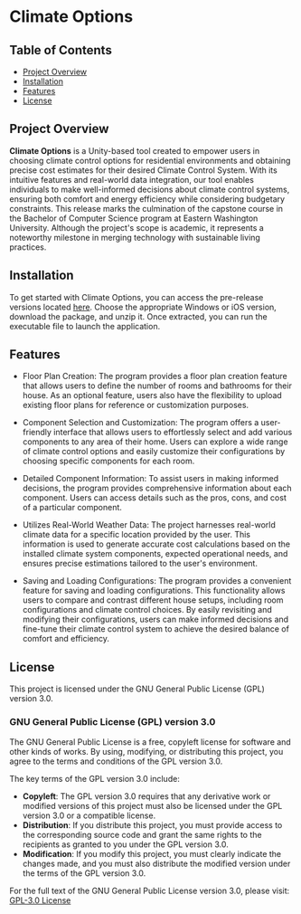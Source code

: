 # Climate Options

## Table of Contents

- [Project Overview](#project-overview)
- [Installation](#installation)
- [Features](#features)
- [License](#license)

## Project Overview
<!-- [Provide a brief introduction to the project. What does it do? What problem does it solve?] -->

**Climate Options** is a Unity-based tool created to empower users in choosing climate control options for 
residential environments and obtaining precise cost estimates for their desired Climate Control System. With its 
intuitive features and real-world data integration, our tool enables individuals to make well-informed decisions 
about climate control systems, ensuring both comfort and energy efficiency while considering budgetary constraints. 
This release marks the culmination of the capstone course in the Bachelor of Computer Science program at Eastern 
Washington University. Although the project's scope is academic, it represents a noteworthy milestone in merging 
technology with sustainable living practices.

## Installation
<!-- [Instructions on how to install and set up the project. Include any dependencies or prerequisites that need to be installed.]-->

To get started with Climate Options, you can access the pre-release versions located [here](https://github.com/DakotaCondos/Climate-Options/releases/tag/0.1.0). 
Choose the appropriate Windows or iOS version, download the package, and unzip it. 
Once extracted, you can run the executable file to launch the application.

## Features
<!-- [List the key features or functionalities of the project.] -->
- Floor Plan Creation: The program provides a floor plan creation feature that allows users to define the number of rooms and bathrooms for their house. 
As an optional feature, users also have the flexibility to upload existing floor plans for reference or customization purposes.

- Component Selection and Customization: The program offers a user-friendly interface that allows users to effortlessly select and add various components to any area of their home. Users can explore a wide 
range of climate control options and easily customize their configurations by choosing specific components for each room.

- Detailed Component Information: To assist users in making informed decisions, the program provides comprehensive information about each component. Users can access details such as the pros, cons, and cost of a particular component.

- Utilizes Real-World Weather Data: The project harnesses real-world climate data for a specific location provided by the user. This information is used to generate accurate cost calculations based on the installed 
climate system components, expected operational needs, and ensures precise estimations tailored to the user's environment.

- Saving and Loading Configurations: The program provides a convenient feature for saving and loading configurations. This functionality allows users to compare and contrast different house setups, 
including room configurations and climate control choices. By easily revisiting and modifying their configurations, users can make informed decisions and fine-tune their climate control system to 
achieve the desired balance of comfort and efficiency.

## License

This project is licensed under the GNU General Public License (GPL) version 3.0.

### GNU General Public License (GPL) version 3.0

The GNU General Public License is a free, copyleft license for software and other kinds of works. By using, modifying, or distributing this project, you agree to the terms and conditions of the GPL version 3.0.

The key terms of the GPL version 3.0 include:

- **Copyleft**: The GPL version 3.0 requires that any derivative work or modified versions of this project must also be licensed under the GPL version 3.0 or a compatible license.
- **Distribution**: If you distribute this project, you must provide access to the corresponding source code and grant the same rights to the recipients as granted to you under the GPL version 3.0.
- **Modification**: If you modify this project, you must clearly indicate the changes made, and you must also distribute the modified version under the terms of the GPL version 3.0.

For the full text of the GNU General Public License version 3.0, please visit: [GPL-3.0 License](https://www.gnu.org/licenses/gpl-3.0.html)



